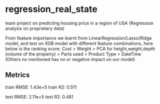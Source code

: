# regression_real_state
team project on predicting housing price in a region of USA (Regression analysis on proprietary data)

From feature importance we learnt from LinearRegression/Lasso/Ridge model, and test on XGB model with different feature combinations, here below is the ranking score. 
Cost > Weight >  PCA for height,weight,depth (volume of the property) > Parts used > Product Type > DateTime  
(Others no mentioned has no or negative impact on our model)

## Metrics
train RMSE: 1.43e+5
train R2: 0.511

test RMSE: 2.11e+5
test R2: 0.481

